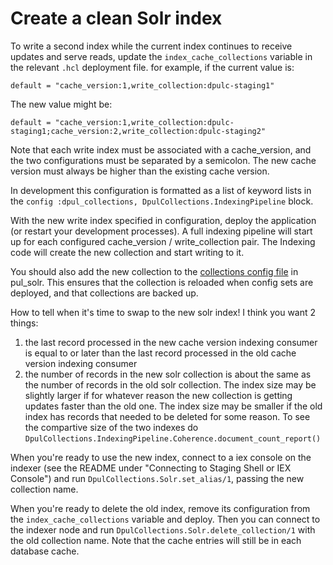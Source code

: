 # Create a clean Solr index

To write a second index while the current index continues to receive updates and serve reads, update the `index_cache_collections` variable in the relevant `.hcl` deployment file. for example, if the current value is:

```
default = "cache_version:1,write_collection:dpulc-staging1"
```

The new value might be:
```
default = "cache_version:1,write_collection:dpulc-staging1;cache_version:2,write_collection:dpulc-staging2"
```

Note that each write index must be associated with a cache_version, and the two configurations must be separated by a semicolon. The new cache version must always be higher than the existing cache version.

In development this configuration is formatted as a list of keyword lists in the `config :dpul_collections, DpulCollections.IndexingPipeline` block.

With the new write index specified in configuration, deploy the application (or restart your development processes). A full indexing pipeline will start up for each configured cache_version / write_collection pair. The Indexing code will create the new collection and start writing to it.

You should also add the new collection to the [collections config file](https://github.com/pulibrary/pul_solr/blob/main/config/collections.yml) in pul_solr. This ensures that the collection is reloaded when config sets are deployed, and that collections are backed up.

How to tell when it's time to swap to the new solr index! I think you want 2 things:

1. the last record processed in the new cache version indexing consumer is equal to or later than the last record processed in the old cache version indexing consumer
1. the number of records in the new solr collection is about the same as the number of records in the old solr collection. The index size may be slightly larger if for whatever reason the new collection is getting updates faster than the old one. The index size may be smaller if the old index has records that needed to be deleted for some reason. To see the compartive size of the two indexes do `DpulCollections.IndexingPipeline.Coherence.document_count_report()`

When you're ready to use the new index, connect to a iex console on the indexer (see the README under "Connecting to Staging Shell or IEX Console") and run `DpulCollections.Solr.set_alias/1`, passing the new collection name.

When you're ready to delete the old index, remove its configuration from the `index_cache_collections` variable and deploy. Then you can connect to the indexer node and run `DpulCollections.Solr.delete_collection/1` with the old collection name. Note that the cache entries will still be in each database cache.
